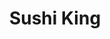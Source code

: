 ---
layout: place
title: "Sushi King"
permalink: /california/alameda/sushi-king.html
stateAbbr: CA
stateName: California
cityName: Alameda
seo:
  name: "Sushi King"
  type: Restaurant
  links: null
description: "Sushi King serves delicious sushi in Alameda, California. Try fresh Japanese dishes for a great dining experience. "
place_id: ChIJLQS_-JSGj4ARMSo3akLmz48
photos:
  - name: >-
      places/ChIJLQS_-JSGj4ARMSo3akLmz48/photos/AeeoHcJFZ6OP2mJaHs06ZrgG295j4tjZSuyHj-P5bauEPDZEtROgvKLlAFxp0oye6An0nxhb1kq8idez_RzsA5L3iZmzVMxa4ibP2z4kBrj0e-gi0LOULbRsLGPSWOO2LaKbLrAEtLEip9a7mLPavBuymXzO14T0hKHXuRrhNF50m1ttnNqDpMH8lW-pEeggTP36hVAb_eMvzkcH2GxPuovw9czL751qT3qzEN0vJ8MOU-bQcNRYFf7QxlAOAjreO5JqSzQBkJ9tQRHlI4cMl8uI_-3jVagR6U50aBRCKGgIfQoL8JRsAm24E6q30doWFVamSJXh_8s0ltV_itSB44AQSY3UVqRhaYuVKGou5eAR5TPOVP4TGeotMGfJpa-q3cfvx6wfsTsbCbnW3jLDXVo6l5sEblGtsCtDtghZb850Up5C1g
    widthPx: 4032
    heightPx: 3024
    authorAttributions:
      - displayName: Mark Neveu
        uri: https://maps.google.com/maps/contrib/117586385418851579665
        photoUri: >-
          https://lh3.googleusercontent.com/a-/ALV-UjUeAjl89wiJ8BLi9U-GlutX3Tv7OGqXjbm_2t5Uccc6Jg13dta3=s100-p-k-no-mo
    flagContentUri: >-
      https://www.google.com/local/imagery/report/?cb_client=maps_api_places.places_api&image_key=!1e10!2sCIHM0ogKEICAgICz86bRGw&hl=en-US
    googleMapsUri: >-
      https://www.google.com/maps/place//data=!3m4!1e2!3m2!1sCIHM0ogKEICAgICz86bRGw!2e10!4m2!3m1!1s0x808f8694f8bf042d:0x8fcfe6426a372a31
  - name: >-
      places/ChIJLQS_-JSGj4ARMSo3akLmz48/photos/AeeoHcKrNpNBkqqpvq4Ztqax0EVoIBxaZzNH7At14TIqPokC2TZX-vI9MwewkzfuFWMzqfxQ1QBHeLwJ4POvYbeGmtJLatbRpTvX2393bJPcHQVDTHHfUVh0kI41HCzttavRlonj5qEOVGmhoo1p8yBeMX95IwczFl9o8nLkYk8O92y3a7dw7jQwVZd6MQn1aYsXwZ0QvfaNl8WTA-keOJIiKTs824qr00HcvDgTm75CGeS2Cxb2p8orblmR82pdfkyYsd-lCoGvFK_sN6jlqqINQEDKrRunYR-HxjvRVGSuRTzz-VOv1w01z2_x2ib6ssyoa7GvhD9GvINQf8zc48JNgP5YgOep1HYi_LY__eCN_JNteyNbQrOU7exlN7PK1R9ZH5pic0pxBkBsx7TBT9foRtSBVWQkaPtiwP2IK3K1bOVEjly-
    widthPx: 4032
    heightPx: 3024
    authorAttributions:
      - displayName: Susie Wyshak
        uri: https://maps.google.com/maps/contrib/108242834159095333585
        photoUri: >-
          https://lh3.googleusercontent.com/a-/ALV-UjVrlu7Zs0bRkpwAr01Rf3o0iuoXWwOoq4c-RYtDi4WEzhnDbrw=s100-p-k-no-mo
    flagContentUri: >-
      https://www.google.com/local/imagery/report/?cb_client=maps_api_places.places_api&image_key=!1e10!2sCIHM0ogKEICAgIDR0q_9wAE&hl=en-US
    googleMapsUri: >-
      https://www.google.com/maps/place//data=!3m4!1e2!3m2!1sCIHM0ogKEICAgIDR0q_9wAE!2e10!4m2!3m1!1s0x808f8694f8bf042d:0x8fcfe6426a372a31
  - name: >-
      places/ChIJLQS_-JSGj4ARMSo3akLmz48/photos/AeeoHcJICf2J5I83m0ahnzsTB51lXb0Y19yqJCPwtPAbnnpE9NZfD9EYDqW49gvg6LGv_UkythB4N2RQIa0ax1IfZQDlfhnhxUkV0gZFBYYILTy2AgN1S4548MZGi-C4KNo4BfeXfSUHx3kfdpjEXpyLQJNNnu8Pi9Qkt79dLHYcYf7wSGX9eQZJ4mGoMMnUrhmqoOJ7vj5GsdsnN4xbCbdbu9QTU1digriYnNlLS58Exom3rfSYzBQTiBMzqFmGesiohIYYcH-JW5qUIsDknep95msSL_S2ZTw4-6ERtkRUcPp38fypeC3hlvWnAg6Ky9JSISqbhEJOzQTV6A1LZKRz5VoA-9t_tg4MmaesiCRsrWwTLXYIn0iJAo0ORCTup9tyiG8vidACsOpMbQLrw6Ka3nSfQYCod3ssEb29YNSjSZGrmY0m
    widthPx: 3024
    heightPx: 4032
    authorAttributions:
      - displayName: Kat Arnett
        uri: https://maps.google.com/maps/contrib/108342425564291407914
        photoUri: >-
          https://lh3.googleusercontent.com/a-/ALV-UjVrxPCwzQa5N5BonhaPm5a1B11r0XY1P44yi_PY9Bl0ui1KpUMG=s100-p-k-no-mo
    flagContentUri: >-
      https://www.google.com/local/imagery/report/?cb_client=maps_api_places.places_api&image_key=!1e10!2sCIHM0ogKEICAgICC6JajzgE&hl=en-US
    googleMapsUri: >-
      https://www.google.com/maps/place//data=!3m4!1e2!3m2!1sCIHM0ogKEICAgICC6JajzgE!2e10!4m2!3m1!1s0x808f8694f8bf042d:0x8fcfe6426a372a31
  - name: >-
      places/ChIJLQS_-JSGj4ARMSo3akLmz48/photos/AeeoHcKwQp-Oe-c7w5kFOc0owwwv7f3NabYYWTfql2ICPtB5vv8MjEgBw3vrQG5V4vignk6cqGgoNseNsoez4iouEicmF-TmKI0e6FsV_-R-_UH6bq48cNcaNAnAQpt4BBHzFLlLwVWufkgbWEtS4wt0oGau9Z7anmBcTZaBMwLJSX0UoLU1UptA0cnmiI2l-zts9iXCnoDDR3HbvQlpRJZml7Zn-UFkutnBfZA5IPSmL1UnmMUyc6VPPzYs3VVvBAKx8SaLXsoGEeiYpZQ9v9ooJDYRGT-EpgFwqdQhwFfT86xJdw28MM5D1bD6NeVUYwOA5nej9TzepglUf3u0yi7gKoGrrQejDr48x3kYcrRkLprYRnAeugmPA_L-qmW8i3xpwVouz8Gdmm3PFkjpdChhuOjXIoFCx44rtE_bhVHAgR29JA
    widthPx: 3024
    heightPx: 4032
    authorAttributions:
      - displayName: Kat Arnett
        uri: https://maps.google.com/maps/contrib/108342425564291407914
        photoUri: >-
          https://lh3.googleusercontent.com/a-/ALV-UjVrxPCwzQa5N5BonhaPm5a1B11r0XY1P44yi_PY9Bl0ui1KpUMG=s100-p-k-no-mo
    flagContentUri: >-
      https://www.google.com/local/imagery/report/?cb_client=maps_api_places.places_api&image_key=!1e10!2sCIHM0ogKEICAgICC6Ja5Hw&hl=en-US
    googleMapsUri: >-
      https://www.google.com/maps/place//data=!3m4!1e2!3m2!1sCIHM0ogKEICAgICC6Ja5Hw!2e10!4m2!3m1!1s0x808f8694f8bf042d:0x8fcfe6426a372a31
  - name: >-
      places/ChIJLQS_-JSGj4ARMSo3akLmz48/photos/AeeoHcKiI7lH8QZojyFJGoiaqnNuVL_AcFu4qGIco81hgaXRmdlRO2qzUIirlC7DJSx3lYJgIX1DPvCmTIUQiFRs3rHljvAMR7sBeCWuGt096jPl3TXYSYLO_PKShaYN8GJbgvxn-NF-Ym3N3l4ljD4rTPnHxvHG-eDFM1ltvrncHkJVlz_EMo8WZ1rPxTmPU18waUx2lDz6SukzdK0EvyhQ5HJ3FrjlxE8enbgX44EWiKos7mKpdetHEEgHnD49r7-YEnt7HlVoD0DfHDNhEV71Oiv4U334IXGv8DpAObDe63ZPuCr2m_9ejlvc51R22rEvTFPGuF2uEfxjYwxEVKmRhlVPMR8MHZVPiq6bEj9YhzhUKd3ddTOpfrOmQ6yHmQzb6-vjRWbG1IRuXRMK7LGT9FtFB1zd0B5KMIFIKWnyFz4
    widthPx: 3000
    heightPx: 4000
    authorAttributions:
      - displayName: Curry Forrer
        uri: https://maps.google.com/maps/contrib/101848621876631257547
        photoUri: >-
          https://lh3.googleusercontent.com/a-/ALV-UjXeLEc6pOVef-3P4t4OdZc4K1k-P7z_w5Leqc6IKIu-2cMh21LxQA=s100-p-k-no-mo
    flagContentUri: >-
      https://www.google.com/local/imagery/report/?cb_client=maps_api_places.places_api&image_key=!1e10!2sCIHM0ogKEICAgIDxytmXAQ&hl=en-US
    googleMapsUri: >-
      https://www.google.com/maps/place//data=!3m4!1e2!3m2!1sCIHM0ogKEICAgIDxytmXAQ!2e10!4m2!3m1!1s0x808f8694f8bf042d:0x8fcfe6426a372a31
  - name: >-
      places/ChIJLQS_-JSGj4ARMSo3akLmz48/photos/AeeoHcJk3es8xu6f3j4mK8z1SkBTCim5Ductl4ELW14GAwdcLRzONBJ2TrsSuaoemIiZfmJ5lkhNK8QOTg7J_I663gy5wdLAlOAq2160ooQMbpNF_YwEfkZp5437Z3QsiVkQx9534t9zO_-uzkZE-zTpa7V4lhB45WzTO21vMwXrBUEVGkzBgHXWU_FaXb0qa708fcf8HCHwpo9JB3cjp1JAxFRoN-j0OTnYEzihIDKfxmNJjEHbF3776kZDwLlU4gzU3zPJgsILHCjlyMMIxY9codWddY-RlP9YdrsVYEIJmaLPFi6-E6Wdkb16rqK8DsUwM73sfDfKBSz2SRSxTUOwUH0gLLZhoRh0tuJ87kBwjmK9QrBiEKNUsNdYJlM-xMQ6LQc0vlPoS2wlxyuyFCYdTVzpdaTqVD2hTmlqlEPH4dF6yA
    widthPx: 3024
    heightPx: 4032
    authorAttributions:
      - displayName: Ann Koppuzha
        uri: https://maps.google.com/maps/contrib/102210318785711285666
        photoUri: >-
          https://lh3.googleusercontent.com/a-/ALV-UjVO3YeHTqH12tgfcRhuIGbrltYYaurXBzuiCAIlMS74TM7UdKLIDw=s100-p-k-no-mo
    flagContentUri: >-
      https://www.google.com/local/imagery/report/?cb_client=maps_api_places.places_api&image_key=!1e10!2sCIHM0ogKEICAgIDft43nBA&hl=en-US
    googleMapsUri: >-
      https://www.google.com/maps/place//data=!3m4!1e2!3m2!1sCIHM0ogKEICAgIDft43nBA!2e10!4m2!3m1!1s0x808f8694f8bf042d:0x8fcfe6426a372a31
  - name: >-
      places/ChIJLQS_-JSGj4ARMSo3akLmz48/photos/AeeoHcIDYHtkQHV94fiXPtMvnQrgT4BqMbmjb476JdeZdAq1suzuRawIWFNLQlApp5gV_nPG4fVCcL6vAUycM-ZR--MhQTzixmu5FKHPX8oWdP_jyUE7KUcRD1OjPmqyQ7xpWBPCHPfCAQ0hAHB92WaIdtXAVnw5qjs6wnA02z7YjilKx1Cc7A40dT4c6r4Bp982hkYoYGa_2X5vXMGfoenqJMbnNxvLrvivSZedj-w8nTWj0CPC2mEIQPuvNwsdUpk9uEX6Kd87xWR8z7HMfHVlCxAzqiT-cyf5HeAQTQG0SfVA-GAtxRxogRnCL9ZT44ZtLP_btSBr1NBkQVHLy6wvqxo742_ouPq4JEQbzsadDVNQypiG8irWbnePMQxwJdDB_iMHwfd5zEON8SN2PosurNEYAbQ0DWcTFChBn7Kr7wz8rQ
    widthPx: 3024
    heightPx: 4032
    authorAttributions:
      - displayName: Christine Li
        uri: https://maps.google.com/maps/contrib/111117838905792978188
        photoUri: >-
          https://lh3.googleusercontent.com/a-/ALV-UjXsoXY25-scxx-ToHjSQEm-wVaZBKkF5uFEGkRpXX6lrEy9kN6M=s100-p-k-no-mo
    flagContentUri: >-
      https://www.google.com/local/imagery/report/?cb_client=maps_api_places.places_api&image_key=!1e10!2sCIHM0ogKEICAgID4-KnDdw&hl=en-US
    googleMapsUri: >-
      https://www.google.com/maps/place//data=!3m4!1e2!3m2!1sCIHM0ogKEICAgID4-KnDdw!2e10!4m2!3m1!1s0x808f8694f8bf042d:0x8fcfe6426a372a31
  - name: >-
      places/ChIJLQS_-JSGj4ARMSo3akLmz48/photos/AeeoHcLTvhIai0-d1UytZPuhVFUEfL_EBhfeQyHvyW82TTKfvr9rk2UOXReOFWq-gKKgxrfJWyO2_DPo2pjMtOjUyDu6CMwCwN2pgO8V20Ns3EwaGjBOtlyifEdV8uZHV-V5Y9j-z9DKTDc7kMZMYc5s5hFzwF2iVPoeXkfk_QHBN-3VT-bnNvahuuqsiVXli_T0rleYZHveqmYrPdK-8JDKeTjANvYTZUTbQbko6tXh_fbzMyQgaLyrvsfODS3tdNyw1xPts7o2do5hityrB3IC32S3nqaHg2tJZMDz2qyOWdNbL73MDv3PNTWspPxSAGnzoZFC4pBuNmC4iaf7cu6ZYUhRzDmhYPAOuVb2byYj9lSvD0dC3xn4yLsaYWird9lgVFiAayNBCq_4cLNMRxEx9hvnGQd_vqk1Upo1Lnzej8_P_w
    widthPx: 3024
    heightPx: 4032
    authorAttributions:
      - displayName: Christine Li
        uri: https://maps.google.com/maps/contrib/111117838905792978188
        photoUri: >-
          https://lh3.googleusercontent.com/a-/ALV-UjXsoXY25-scxx-ToHjSQEm-wVaZBKkF5uFEGkRpXX6lrEy9kN6M=s100-p-k-no-mo
    flagContentUri: >-
      https://www.google.com/local/imagery/report/?cb_client=maps_api_places.places_api&image_key=!1e10!2sCIHM0ogKEICAgICczLGSAg&hl=en-US
    googleMapsUri: >-
      https://www.google.com/maps/place//data=!3m4!1e2!3m2!1sCIHM0ogKEICAgICczLGSAg!2e10!4m2!3m1!1s0x808f8694f8bf042d:0x8fcfe6426a372a31
  - name: >-
      places/ChIJLQS_-JSGj4ARMSo3akLmz48/photos/AeeoHcIyWkC3H65L6YuvSftJriQKTh7z5DL-sOq_Fz4fhWr2sEPDv_METcn2sphYonfNy6Brlbjtb9iYlbq0u9JS4Yh2YVvGdgIB3rY_P6N1d8sQ6lpDnutiDc4fNBcTC57pxxybpwQfntzkN0zM3j26QeFpcww3acc-SBP5V06A557GO9HjB9B5i9BFNc3UlNU1H2Qiqi6PlTJ0T-R69kQ8mhCBcoRDveUuNRPYKeIwiR54VLfOIiNAv71EIHmlDCHjC8zrwsR-XS2n3sC4VKquobcRYZTvJyduLSs4MnXBOWtfQ3CTj0lTcKrtIyqDnW3mlELsTTp7NduQhw7AFx2RI3rmTawdwlsRA63Dj6izVpYpmsgRoH3INYka7eiO8pGcgTSnH-QWHnoNXQ_UcZEzEyiVK2BhAil7X_mRhxRa6d87QG2q
    widthPx: 3024
    heightPx: 4032
    authorAttributions:
      - displayName: Thomas Joseph Perez
        uri: https://maps.google.com/maps/contrib/100278780937646520848
        photoUri: >-
          https://lh3.googleusercontent.com/a-/ALV-UjV-bt7TqnyTiDY-k_PfaFbzYwt50Oi6uRwcuZfap0oI1_6cHiyM3Q=s100-p-k-no-mo
    flagContentUri: >-
      https://www.google.com/local/imagery/report/?cb_client=maps_api_places.places_api&image_key=!1e10!2sCIHM0ogKEICAgICNuKTMywE&hl=en-US
    googleMapsUri: >-
      https://www.google.com/maps/place//data=!3m4!1e2!3m2!1sCIHM0ogKEICAgICNuKTMywE!2e10!4m2!3m1!1s0x808f8694f8bf042d:0x8fcfe6426a372a31
  - name: >-
      places/ChIJLQS_-JSGj4ARMSo3akLmz48/photos/AeeoHcLHJmENycm3X1ZZ3tO3Oz_-vlGKXQ7ypZ8kWW0u17aOEviw3_cgSTLoxd4-6qu_tpsKGL6clZni4kwAxqpBmbLt-G6F5T8T0P8UD7uVv9R9BkVUZ79uvwkTODgiBvw4T7eAYmrUT4OHKIveXXV79Pno3sPRIvsgwfoKRJYkPm5o-7o00oZPZghHG11WF2XPvhzk966HKkePmypF1xuIV2XVtaNITqygUAnpO2tQLUP-WaHj7zpSm4rpjBozRcpTC9ilTGMZu24TlB1zEgOqVAdvyWuVXDrkx4lqt14xW1rDm1tqoUf8RMy9yW7CS5luNPqlNuCi1IoVeE0j-FwBJBJMQdzE3eA8MIOUi8IwfVTxGLnMMgFPfouXcdh63u_Zs4cI3-g4zRzvO_JyVcLzI0V72WcpC9hbzTxn77MazEH7oHI9
    widthPx: 4032
    heightPx: 3024
    authorAttributions:
      - displayName: Kat Arnett
        uri: https://maps.google.com/maps/contrib/108342425564291407914
        photoUri: >-
          https://lh3.googleusercontent.com/a-/ALV-UjVrxPCwzQa5N5BonhaPm5a1B11r0XY1P44yi_PY9Bl0ui1KpUMG=s100-p-k-no-mo
    flagContentUri: >-
      https://www.google.com/local/imagery/report/?cb_client=maps_api_places.places_api&image_key=!1e10!2sCIHM0ogKEICAgICC6Ja5vwE&hl=en-US
    googleMapsUri: >-
      https://www.google.com/maps/place//data=!3m4!1e2!3m2!1sCIHM0ogKEICAgICC6Ja5vwE!2e10!4m2!3m1!1s0x808f8694f8bf042d:0x8fcfe6426a372a31
address: 1650 Park St, Alameda, CA 94501, USA
street: 1650 Park St
city: Alameda
state: CA
zip: '94501'
country: USA
neighborhood: null
latitude: '37.767770'
longitude: '-122.239680'
accessibility_options:
  wheelchairAccessibleParking: true
  wheelchairAccessibleEntrance: true
  wheelchairAccessibleRestroom: true
  wheelchairAccessibleSeating: true
business_status: OPERATIONAL
name: Sushi King
google_maps_links:
  directionsUri: >-
    https://www.google.com/maps/dir//''/data=!4m7!4m6!1m1!4e2!1m2!1m1!1s0x808f8694f8bf042d:0x8fcfe6426a372a31!3e0
  placeUri: https://maps.google.com/?cid=10362754440527030833
  writeAReviewUri: >-
    https://www.google.com/maps/place//data=!4m3!3m2!1s0x808f8694f8bf042d:0x8fcfe6426a372a31!12e1
  reviewsUri: >-
    https://www.google.com/maps/place//data=!4m4!3m3!1s0x808f8694f8bf042d:0x8fcfe6426a372a31!9m1!1b1
  photosUri: >-
    https://www.google.com/maps/place//data=!4m3!3m2!1s0x808f8694f8bf042d:0x8fcfe6426a372a31!10e5
primary_type: Sushi Restaurant
opening_hours:
  regular: null
  current: null
secondary_opening_hours:
  regular:
    weekdayDescriptions: null
    type: null
  current:
    weekdayDescriptions: null
    type: null
phone: null
price_level: null
price_range: null
rating: null
rating_count: 0
website: null
reviews: null
parking_options: null
payment_options: null
allow_dogs: null
curbside_pickup: null
delivery: null
dine_in: null
good_for_children: null
good_for_groups: null
good_for_sports: null
live_music: null
menu_for_children: null
outdoor_seating: null
reservable: null
restroom: null
serves_beer: null
serves_breakfast: null
serves_brunch: null
serves_cocktails: null
serves_coffee: null
serves_dinner: null
serves_dessert: null
serves_lunch: null
serves_vegetarian_food: null
serves_wine: null
takeout: null
update_category: essentials
summary: null

---